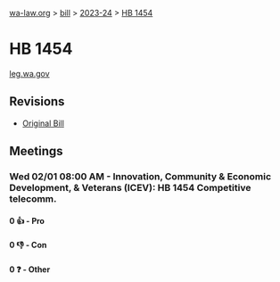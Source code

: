 [wa-law.org](/) > [bill](/bill/) > [2023-24](/bill/2023-24/) > [HB 1454](/bill/2023-24/hb/1454/)

# HB 1454
[leg.wa.gov](https://app.leg.wa.gov/billsummary?BillNumber=1454&Year=2023&Initiative=false)

## Revisions
* [Original Bill](1/)

## Meetings
### Wed 02/01 08:00 AM - Innovation, Community & Economic Development, & Veterans (ICEV): HB 1454 Competitive telecomm.
#### 0 👍 - Pro

#### 0 👎 - Con

#### 0 ❓ - Other

